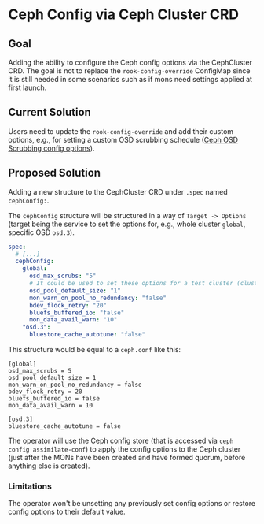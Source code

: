 # Ceph Config via Ceph Cluster CRD

## Goal

Adding the ability to configure the Ceph config options via the CephCluster CRD.
The goal is not to replace the `rook-config-override` ConfigMap since it is still needed in some scenarios such as if mons need settings applied at first launch.

## Current Solution

Users need to update the `rook-config-override` and add their custom options, e.g., for setting a custom OSD scrubbing schedule ([Ceph OSD Scrubbing config options](https://docs.ceph.com/en/latest/rados/configuration/osd-config-ref/#scrubbing)).

## Proposed Solution

Adding a new structure to the CephCluster CRD under `.spec` named `cephConfig:`.

The `cephConfig` structure will be structured in a way of `Target -> Options` (target being the service to set the options for, e.g., whole cluster `global`, specific OSD `osd.3`).

```yaml
spec:
  # [...]
  cephConfig:
    global:
      osd_max_scrubs: "5"
      # It could be used to set these options for a test cluster (cluster-test.yaml)
      osd_pool_default_size: "1"
      mon_warn_on_pool_no_redundancy: "false"
      bdev_flock_retry: "20"
      bluefs_buffered_io: "false"
      mon_data_avail_warn: "10"
    "osd.3":
      bluestore_cache_autotune: "false"
```

This structure would be equal to a `ceph.conf` like this:

```console
[global]
osd_max_scrubs = 5
osd_pool_default_size = 1
mon_warn_on_pool_no_redundancy = false
bdev_flock_retry = 20
bluefs_buffered_io = false
mon_data_avail_warn = 10

[osd.3]
bluestore_cache_autotune = false
```

The operator will use the Ceph config store (that is accessed via `ceph config assimilate-conf`) to apply the config options to the Ceph cluster (just after the MONs have been created and have formed quorum, before anything else is created).

### Limitations

The operator won't be unsetting any previously set config options or restore config options to their default value.
